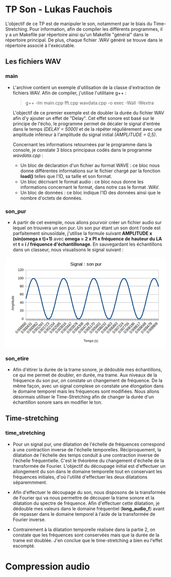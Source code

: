 # TP Son - Lukas Fauchois

L'objectif de ce TP est de manipuler le son, notamment par le biais du Time-Stretching. Pour information, afin de compiler les différents programmes, il y a un Makefile par répertoire ainsi qu'un Makefile "général" dans le répertoire principal. De plus, chaque fichier .WAV généré se trouve dans le répertoire associé à l'exécutable.

## Les fichiers WAV

### main
- L'archive contient un exemple d'utilisation de la classe d'extraction de fichiers WAV. Afin de compiler, j'utilise l'utilitaire g++ :

  > g++ -lm main.cpp fft.cpp wavdata.cpp -o exec -Wall -Wextra

  L'objectif de ce premier exemple est de doubler la durée du fichier WAV afin d'y ajouter un effet de "Delay". Cet effet sonore est basé sur le principe de l'écho, le programme permet de décaler le signal d'entrée dans le temps *(DELAY = 5000)* et de la répéter régulièrement avec une amplitude inférieur à l'amplitude du signal initial *(AMPLITUDE = 0,5)*.

  Concernant les informations retournées par le programme dans la console, je constate 3 blocs principaux codés dans le programme *wavdata.cpp* :
    * Un bloc de déclaration d'un fichier au format WAVE : ce bloc nous donne différentes informations sur le fichier chargé par la fonction **load()** telles que l'ID, sa taille et son format.
    * Un bloc décrivant le format audio : ce bloc nous donne les informations concernant le format, dans notre cas le format .WAV.
    * Un bloc de données : ce bloc indique l'ID des données ainsi que le nombre d'octets de données.

### son_pur
- A partir de cet exemple, nous allons pourvoir créer un fichier audio sur lequel on trouvera un son pur. Un son pur étant un son dont l'onde est parfaitement sinusoïdale, j'utilise la formule suivant **AMPLITUDE x (sin(omega x t)+1)** avec **omega = 2 x PI x fréquence de hauteur du LA** et **t = i / fréquence d'échantillonage**. En sauvegardant les échantillons dans un classeur, nous visualisons le signal suivant :

<img align="center" src="./son_pur/pur.png">

### son_etire
- Afin d'étirer la durée de la trame sonore, je dédouble mes échantillons, ce qui me permet de doubler, en durée, ma trame. Aux niveaux de la fréquence du son pur, on constate un changement de fréquence. De la même façon, avec un signal complexe on constate une élongation dans le domaine temporel mais les fréquences sont modifiées. Nous allons désormais utiliser le Time-Stretching afin de changer la durée d'un échantillon sonore sans en modifier le ton.

## Time-stretching

### time_stretching

- Pour un signal pur, une dilatation de l'échelle de fréquences correspond à une contraction inverse de l'échelle temporelles. Réciproquement, la dilatation de l'échelle des temps conduit à une contraction inverse de l'échelle fréquentielle. C'est le théorème du changement d'échelle de la transformée de Fourier. L'objectif du découpage initial est d'effectuer un allongement du son dans le domaine temporelle tout en conservant les fréquences initiales, d'où l'utilité d'effectuer les deux dilatations séparemmment.

- Afin d'effectuer le découpage du son, nous disposons de la transformée de Fourier qui va nous permettre de découper la trame sonore et la dilatation du spectre de fréquence. Afin d'effectuer cette dilatation, je dédouble mes valeurs dans le domaine fréquentiel (**long_audio_f**) avant de repasser dans le domaine temporel à l'aide de la transformée de Fourier inverse.

- Contrairement à la dilatation temporelle réalisée dans la partie 2, on constate que les fréquences sont conservées mais que la durée de la trame est doublée. J'en conclue que le time-stretching a bien eu l'effet escompté.

# Compression audio

